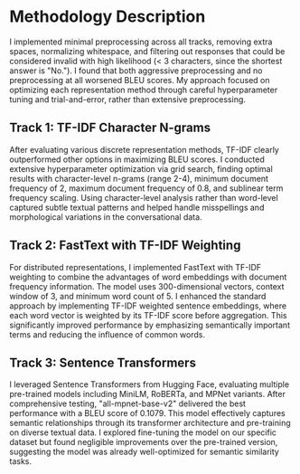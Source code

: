 # Methodology Description

I implemented minimal preprocessing across all tracks, removing extra spaces, normalizing whitespace, and filtering out responses that could be considered invalid with high likelihood (< 3 characters, since the shortest answer is "No."). I found that both aggressive preprocessing and no preprocessing at all worsened BLEU scores. My approach focused on optimizing each representation method through careful hyperparameter tuning and trial-and-error, rather than extensive preprocessing.

## Track 1: TF-IDF Character N-grams

After evaluating various discrete representation methods, TF-IDF clearly outperformed other options in maximizing BLEU scores. I conducted extensive hyperparameter optimization via grid search, finding optimal results with character-level n-grams (range 2-4), minimum document frequency of 2, maximum document frequency of 0.8, and sublinear term frequency scaling. Using character-level analysis rather than word-level captured subtle textual patterns and helped handle misspellings and morphological variations in the conversational data.

## Track 2: FastText with TF-IDF Weighting

For distributed representations, I implemented FastText with TF-IDF weighting to combine the advantages of word embeddings with document frequency information. The model uses 300-dimensional vectors, context window of 3, and minimum word count of 5. I enhanced the standard approach by implementing TF-IDF weighted sentence embeddings, where each word vector is weighted by its TF-IDF score before aggregation. This significantly improved performance by emphasizing semantically important terms and reducing the influence of common words.

## Track 3: Sentence Transformers

I leveraged Sentence Transformers from Hugging Face, evaluating multiple pre-trained models including MiniLM, RoBERTa, and MPNet variants. After comprehensive testing, "all-mpnet-base-v2" delivered the best performance with a BLEU score of 0.1079. This model effectively captures semantic relationships through its transformer architecture and pre-training on diverse textual data. I explored fine-tuning the model on our specific dataset but found negligible improvements over the pre-trained version, suggesting the model was already well-optimized for semantic similarity tasks.